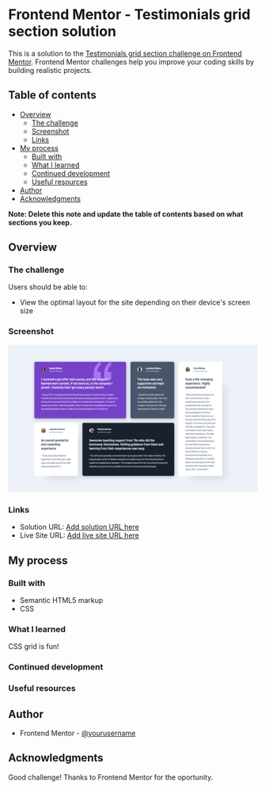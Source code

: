 # Frontend Mentor - Testimonials grid section solution

This is a solution to the [Testimonials grid section challenge on Frontend Mentor](https://www.frontendmentor.io/challenges/testimonials-grid-section-Nnw6J7Un7). Frontend Mentor challenges help you improve your coding skills by building realistic projects. 

## Table of contents

- [Overview](#overview)
  - [The challenge](#the-challenge)
  - [Screenshot](#screenshot)
  - [Links](#links)
- [My process](#my-process)
  - [Built with](#built-with)
  - [What I learned](#what-i-learned)
  - [Continued development](#continued-development)
  - [Useful resources](#useful-resources)
- [Author](#author)
- [Acknowledgments](#acknowledgments)

**Note: Delete this note and update the table of contents based on what sections you keep.**

## Overview

### The challenge

Users should be able to:

- View the optimal layout for the site depending on their device's screen size

### Screenshot

![](./screenshot.png)

### Links

- Solution URL: [Add solution URL here](https://olgak169.github.io/FMTestimonialsGridChallenge/)
- Live Site URL: [Add live site URL here](https://olgak169.github.io/FMTestimonialsGridChallenge/)

## My process

### Built with

- Semantic HTML5 markup
- CSS

### What I learned

CSS grid is fun!

### Continued development



### Useful resources



## Author


- Frontend Mentor - [@yourusername](https://www.frontendmentor.io/profile/olgak169)


## Acknowledgments

Good challenge! Thanks to Frontend Mentor for the oportunity.
